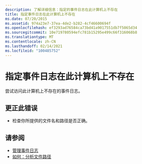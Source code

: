 ```yaml
---
description: 了解详细信息：指定的事件日志在此计算机上不存在
title: 指定事件日志在此计算机上不存在
ms.date: 07/20/2015
ms.assetid: 974a23e7-37ea-4de2-b282-4cf46600694f
ms.openlocfilehash: ef3293ad76584ca73bd41a9017551db7f5065d34
ms.sourcegitcommit: 10e719780594efc781b15295e499c66f316068b8
ms.translationtype: MT
ms.contentlocale: zh-CN
ms.lasthandoff: 02/14/2021
ms.locfileid: "100485752"
---
```

# <a name="specified-event-log-does-not-exist-on-this-machine"></a>指定事件日志在此计算机上不存在

尝试访问此计算机上不存在的事件日志。  
  
## <a name="to-correct-this-error"></a>更正此错误  
  
- 检查你所提供的文件名和路径是否正确。  
  
## <a name="see-also"></a>请参阅

- [管理事件日志](/previous-versions/visualstudio/visual-studio-2008/4f69axw4(v=vs.90))
- [如何：分析文件路径](../developing-apps/programming/drives-directories-files/how-to-parse-file-paths.md)
